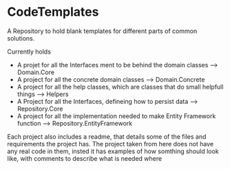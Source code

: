 # CodeTemplates
A Repository to hold blank templates for different parts of common solutions.

Currently holds
- A projet for all the Interfaces ment to be behind the domain classes --> Domain.Core
- A project for all the concrete domain classes --> Domain.Concrete
- A project for all the help classes, which are classes that do small helpfull things --> Helpers
- A Project for all the Interfaces, defineing how to persist data --> Repository.Core
- A project for all the implementation needed to make Entity Framework function --> Repository.EntityFramework

Each project also includes a readme, that details some of the files and requirements the project has.
The project taken from here does not have any real code in them, insted it has examples of how somthing should look like, 
  with comments to describe what is needed where
